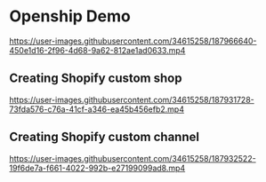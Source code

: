 # Openship Demo

https://user-images.githubusercontent.com/34615258/187966640-450e1d16-2f96-4d68-9a62-812ae1ad0633.mp4

## Creating Shopify custom shop

https://user-images.githubusercontent.com/34615258/187931728-73fda576-c76a-41cf-a346-ea45b456efb2.mp4


## Creating Shopify custom channel

https://user-images.githubusercontent.com/34615258/187932522-19f6de7a-f661-4022-992b-e27199099ad8.mp4
